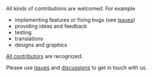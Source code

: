 All kinds of contributions are welcomed. For example

- implementing features or fixing bugs (see [issues](https://github.com/svenjacobs/leon/issues))
- providing ideas and feedback
- testing
- translations
- designs and graphics

[All contributors](https://allcontributors.org/) are recognized.

Please use [issues](https://github.com/svenjacobs/leon/issues) and
[discussions](https://github.com/svenjacobs/leon/discussions) to get in touch with us.
